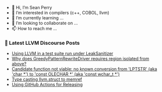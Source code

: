 - 👋 Hi, I’m Sean Perry
- 👀 I’m interested in compilers (c++, COBOL, llvm)
- 🌱 I’m currently learning ...
- 💞️ I’m looking to collaborate on ...
- 📫 How to reach me ...

<!---
s66perry/s66perry is a ✨ special ✨ repository because its `README.md` (this file) appears on your GitHub profile.
You can click the Preview link to take a look at your changes.
--->
### 📕 Latest LLVM Discourse Posts

<!-- DISCOURSE-LLVM:START -->
- [Using LLVM in a test suite run under LeakSanitizer](https://discourse.llvm.org/t/using-llvm-in-a-test-suite-run-under-leaksanitizer/67671#post_1)
- [Why does GreedyPatternRewriteDriver requires region isolated from above?](https://discourse.llvm.org/t/why-does-greedypatternrewritedriver-requires-region-isolated-from-above/63724#post_4)
- [Candidate function not viable: no known conversion from &#39;LPTSTR&#39; &lpar;aka &#39;char *&#39;&rpar; to &#39;const OLECHAR *&#39; &lpar;aka &#39;const wchar_t *&#39;&rpar;](https://discourse.llvm.org/t/candidate-function-not-viable-no-known-conversion-from-lptstr-aka-char-to-const-olechar-aka-const-wchar-t/67641#post_3)
- [Type casting llvm.struct to memref](https://discourse.llvm.org/t/type-casting-llvm-struct-to-memref/67670#post_1)
- [Using GitHub Actions for Releasing](https://discourse.llvm.org/t/using-github-actions-for-releasing/67666?page=2#post_21)
<!-- DISCOURSE-LLVM:END -->
